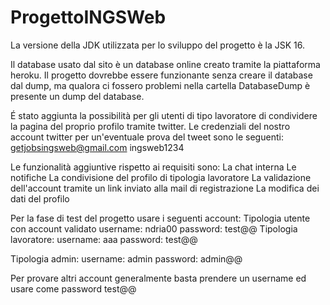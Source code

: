 # ProgettoINGSWeb
La versione della JDK utilizzata per lo sviluppo del progetto è la JSK 16.

Il database usato dal sito è un database online creato tramite la piattaforma heroku.
Il progetto dovrebbe essere funzionante senza creare il database dal dump, ma qualora ci fossero problemi nella cartella DatabaseDump è presente un dump del database.

É stato aggiunta la possibilità per gli utenti di tipo lavoratore di condividere la pagina del proprio profilo tramite twitter.
Le credenziali del nostro account twitter per un'eventuale prova del tweet sono le seguenti: getjobsingsweb@gmail.com ingsweb1234

Le funzionalità aggiuntive rispetto ai requisiti sono:
  La chat interna
  Le notifiche
  La condivisione del profilo di tipologia lavoratore
  La validazione dell'account tramite un link inviato alla mail di registrazione
  La modifica dei dati del profilo
  
  Per la fase di test del progetto usare i seguenti account:
    Tipologia utente con account validato
      username: ndria00
      password: test@@
   Tipologia lavoratore:
    username: aaa
    password: test@@
  
  Tipologia admin: 
    username: admin
    password: admin@@
    
Per provare altri account generalmente basta prendere un username ed usare come password test@@
